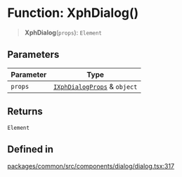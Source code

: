 # Function: XphDialog()

> **XphDialog**(`props`): `Element`

## Parameters

| Parameter | Type |
| ------ | ------ |
| `props` | [`IXphDialogProps`](../interfaces/IXphDialogProps.md) & `object` |

## Returns

`Element`

## Defined in

[packages/common/src/components/dialog/dialog.tsx:317](https://github.com/XiaoPiHong/xph-crud/blob/9d44883c1fd301bcb6eb021e6a1345bb3cf6b335/packages/common/src/components/dialog/dialog.tsx#L317)
